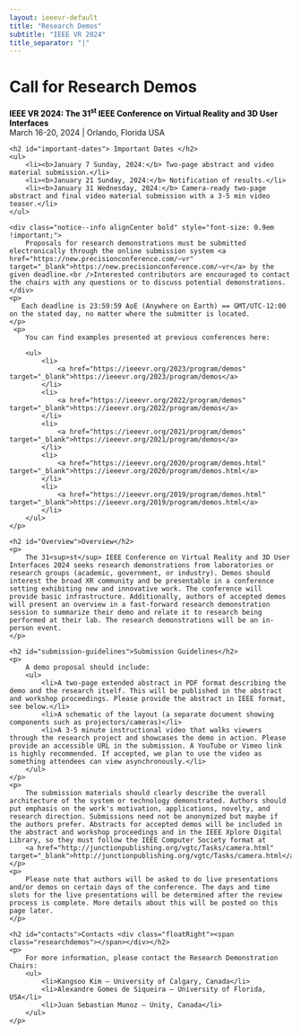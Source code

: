 ```yaml
---
layout: ieeevr-default
title: "Research Demos"
subtitle: "IEEE VR 2024"
title_separator: "|"
---
```


<script type="text/javascript">
    $(document).ready(function(){
		var email = ""; 
		var domain = "ieeevr.org"; 

	    email = "researchdemos2024"; 		
		$(".researchdemos").html("<span class='text-nowrap'><a href=javascript:location='" + "mail" + "to:" + email + "@" + domain + "'><i class='fas fa-fw fa-envelope-square emailIconSm' style=''></i><i class='emailTextSm'>" + email + "@" + domain + "</a></i></span>");            
	});
</script>

<div>
    <h1 id="cfp-demos">Call for Research Demos<div class="floatRight"><span class="researchdemos"></span></div></h1>
    <p>
        <strong style="color: black">IEEE VR 2024: The 31<sup>st</sup> IEEE Conference on Virtual Reality and 3D User Interfaces</strong><br />
            March 16-20, 2024 | Orlando, Florida USA
    </p>   
</div>

<div>

    <h2 id="important-dates"> Important Dates </h2>
    <ul>
        <li><b>January 7 Sunday, 2024:</b> Two-page abstract and video material submission.</li>
        <li><b>January 21 Sunday, 2024:</b> Notification of results.</li>
        <li><b>January 31 Wednesday, 2024:</b> Camera-ready two-page abstract and final video material submission with a 3-5 min video teaser.</li>
    </ul>

    <div class="notice--info alignCenter bold" style="font-size: 0.9em !important;">
        Proposals for research demonstrations must be submitted electronically through the online submission system <a href="https://new.precisionconference.com/~vr" target="_blank">https://new.precisionconference.com/~vr</a> by the given deadline.<br />Interested contributors are encouraged to contact the chairs with any questions or to discuss potential demonstrations.
    </div>
    <p>
       Each deadline is 23:59:59 AoE (Anywhere on Earth) == GMT/UTC-12:00 on the stated day, no matter where the submitter is located.
    </p>
     <p>
        You can find examples presented at previous conferences here:

        <ul>
            <li>
                <a href="https://ieeevr.org/2023/program/demos"  target="_blank">https://ieeevr.org/2023/program/demos</a>
            </li>
            <li>
                <a href="https://ieeevr.org/2022/program/demos" target="_blank">https://ieeevr.org/2022/program/demos</a>
            </li>
            <li>
                <a href="https://ieeevr.org/2021/program/demos" target="_blank">https://ieeevr.org/2021/program/demos</a>
            </li>
            <li>
                <a href="https://ieeevr.org/2020/program/demos.html" target="_blank">https://ieeevr.org/2020/program/demos.html</a>
            </li>
            <li>
                <a href="https://ieeevr.org/2019/program/demos.html" target="_blank">https://ieeevr.org/2019/program/demos.html</a>
            </li>
        </ul>
    </p>

    <h2 id="Overview">Overview</h2>
    <p>
        The 31<sup>st</sup> IEEE Conference on Virtual Reality and 3D User Interfaces 2024 seeks research demonstrations from laboratories or research groups (academic, government, or industry). Demos should interest the broad XR community and be presentable in a conference setting exhibiting new and innovative work. The conference will provide basic infrastructure. Additionally, authors of accepted demos will present an overview in a fast-forward research demonstration session to summarize their demo and relate it to research being performed at their lab. The research demonstrations will be an in-person event.
    </p>

    <h2 id="submission-guidelines">Submission Guidelines</h2>
    <p>
        A demo proposal should include:
        <ul>
            <li>A two-page extended abstract in PDF format describing the demo and the research itself. This will be published in the abstract and workshop proceedings. Please provide the abstract in IEEE format, see below.</li>
            <li>A schematic of the layout (a separate document showing components such as projectors/cameras)</li>
            <li>A 3-5 minute instructional video that walks viewers through the research project and showcases the demo in action. Please provide an accessible URL in the submission. A YouTube or Vimeo link is highly recommended. If accepted, we plan to use the video as something attendees can view asynchronously.</li>
        </ul>
    </p>
    <p>
        The submission materials should clearly describe the overall architecture of the system or technology demonstrated. Authors should put emphasis on the work's motivation, applications, novelty, and research direction. Submissions need not be anonymized but maybe if the authors prefer. Abstracts for accepted demos will be included in the abstract and workshop proceedings and in the IEEE Xplore Digital Library, so they must follow the IEEE Computer Society format at 
        <a href="http://junctionpublishing.org/vgtc/Tasks/camera.html" target="_blank">http://junctionpublishing.org/vgtc/Tasks/camera.html</a>.
    </p>
    <p>
        Please note that authors will be asked to do live presentations and/or demos on certain days of the conference. The days and time slots for the live presentations will be determined after the review process is complete. More details about this will be posted on this page later.
    </p>

    <h2 id="contacts">Contacts <div class="floatRight"><span class="researchdemos"></span></div></h2>	
    <p>
        For more information, please contact the Research Demonstration Chairs:
        <ul>
            <li>Kangsoo Kim ‒ University of Calgary, Canada</li>
            <li>Alexandre Gomes de Siqueira ‒ University of Florida, USA</li>
            <li>Juan Sebastian Munoz ‒ Unity, Canada</li>
        </ul>
    </p>
</div>